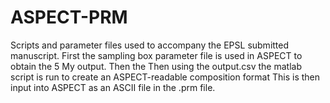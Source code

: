 # ASPECT-PRM
Scripts and parameter files used to accompany the EPSL submitted manuscript. 
First the sampling box parameter file is used in ASPECT to obtain the 5 My output.
Then the 
Then using the output.csv the matlab script is run to create an ASPECT-readable composition format
This is then input into ASPECT as an ASCII file in the .prm file.
